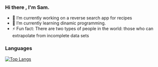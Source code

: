 ### Hi there , I'm Sam.

- 🔭 I’m currently working on a reverse search app for recipes
- 🌱 I’m currently learning dinamic programming.
- ⚡ Fun fact: There are two types of people in the world: those who can extrapolate from incomplete data sets


### Languages 



[![Top Langs](https://github-readme-stats.vercel.app/api/top-langs/?username=sammejanderson&hide=html,css,handlebars&layout=compact)](https://github.com/anuraghazra/github-readme-stats)






<br />







<!--[website]: https://sammejanderson.github.io-->
[supermemo]: https://github.com/SammeJanderson/Supermemory
